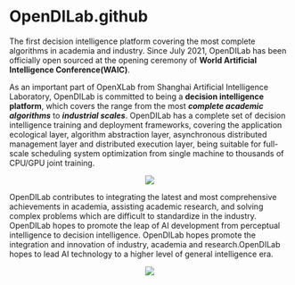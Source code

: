 # OpenDILab.github
The first decision intelligence platform covering the most complete algorithms in academia and industry.
Since July 2021, OpenDILab has been officially open sourced at the opening ceremony of **World Artificial Intelligence Conference(WAIC)**. 

As an important part of OpenXLab from Shanghai Artificial Intelligence Laboratory, OpenDILab is committed to being a **decision intelligence platform**, which covers the range from the most ***complete academic algorithms*** to ***industrial scales***. OpenDILab has a complete set of decision intelligence training and deployment frameworks, covering the application ecological layer, algorithm abstraction layer, asynchronous distributed management layer and distributed execution layer, being suitable for full-scale scheduling system optimization from single machine to thousands of CPU/GPU joint training.

<div align=center>
<img src=https://github.com/opendilab/.github/blob/main/opendilab_banner.png>
</div>

OpenDILab contributes to integrating the latest and most comprehensive achievements in academia, assisting academic research, and solving complex problems which are difficult to standardize in the industry. OpenDILab hopes to promote the leap of AI development from perceptual intelligence to decision intelligence. OpenDILab hopes promote the integration and innovation of industry, academia and research.OpenDILab hopes to lead AI technology to a higher level of general intelligence era.

<div align=center>
<img src=https://github.com/opendilab/.github/blob/main/opendilab%E6%9E%B6%E6%9E%84%E5%9B%BE.png>
</div>
